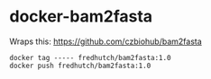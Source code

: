 # docker-bam2fasta

Wraps this:
https://github.com/czbiohub/bam2fasta


```
docker tag ----- fredhutch/bam2fasta:1.0
docker push fredhutch/bam2fasta:1.0

```
